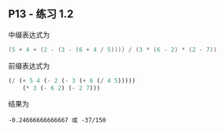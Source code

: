 ## P13 - 练习 1.2

中缀表达式为

``` Lua
(5 + 4 + (2 - (3 - (6 + 4 / 5)))) / (3 * (6 - 2) * (2 - 7))
```

前缀表达式为

``` Scheme
(/ (+ 5 4 (- 2 (- 3 (+ 6 (/ 4 5))))) 
    (* 3 (- 6 2) (- 2 7)))

```

结果为

```
-0.24666666666667 或 -37/150
```
